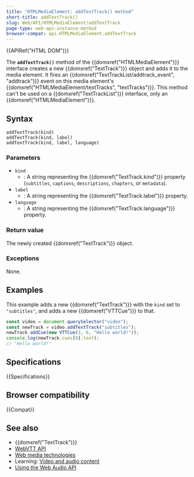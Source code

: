 ```yaml
---
title: "HTMLMediaElement: addTextTrack() method"
short-title: addTextTrack()
slug: Web/API/HTMLMediaElement/addTextTrack
page-type: web-api-instance-method
browser-compat: api.HTMLMediaElement.addTextTrack
---
```


{{APIRef("HTML DOM")}}

The **`addTextTrack()`** method of the {{domxref("HTMLMediaElement")}} interface creates a new {{domxref("TextTrack")}} object and adds it to the media element. It fires an {{domxref("TextTrackList/addtrack_event", "addtrack")}} event on this media element's {{domxref("HTMLMediaElement/textTracks", "textTracks")}}. This method can't be used on a {{domxref("TextTrackList")}} interface, only an {{domxref("HTMLMediaElement")}}.

## Syntax

```js-nolint
addTextTrack(kind)
addTextTrack(kind, label)
addTextTrack(kind, label, language)
```

### Parameters

- `kind`
  - : A string representing the {{domxref("TextTrack.kind")}} property (`subtitles`, `captions`, `descriptions`, `chapters`, or `metadata`).
- `label`
  - : A string representing the {{domxref("TextTrack.label")}} property.
- `language`
  - : A string representing the {{domxref("TextTrack.language")}} property.

### Return value

The newly created {{domxref("TextTrack")}} object.

### Exceptions

None.

## Examples

This example adds a new {{domxref("TextTrack")}} with the `kind` set to `"subtitles"`, and adds a new {{domxref("VTTCue")}} to that.

```js
const video = document.querySelector("video");
const newTrack = video.addTextTrack("subtitles");
newTrack.addCue(new VTTCue(3, 6, "Hello world!"));
console.log(newTrack.cues[0].text);
// "Hello world!"
```

## Specifications

{{Specifications}}

## Browser compatibility

{{Compat}}

## See also

- {{domxref("TextTrack")}}
- [WebVTT API](/en-US/docs/Web/API/WebVTT_API)
- [Web media technologies](/en-US/docs/Web/Media)
- Learning: [Video and audio content](/en-US/docs/Learn/HTML/Multimedia_and_embedding/Video_and_audio_content)
- [Using the Web Audio API](/en-US/docs/Web/API/Web_Audio_API/Using_Web_Audio_API)
